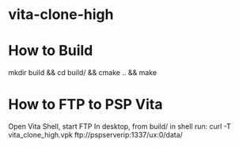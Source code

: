 # vita-clone-high

# How to Build
mkdir build && cd build/ && cmake .. && make

# How to FTP to PSP Vita
Open Vita Shell, start FTP
In desktop, from build/ in shell run:
curl -T vita_clone_high.vpk ftp://pspserverip:1337/ux:0/data/



